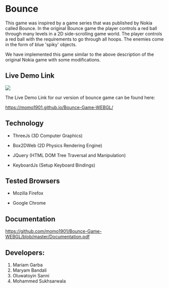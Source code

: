# Bounce
This game was inspired by a game series that was published by Nokia called Bounce. 
In the original Bounce game the player controls a red ball through many levels in a 2D side-scrolling game world. The player controls a red ball with the requirements to go through all hoops. The enemies come in the form of blue 'spiky' objects. 

We have implemented this game similar to the above description of the original Nokia game with some modifications.

## Live Demo Link
![](bounce.gif)

The Live Demo Link for our version of bounce game can be found here:

https://momo1901.github.io/Bounce-Game-WEBGL/

## Technology
* ThreeJs (3D Computer Graphics)
 
* Box2DWeb (2D Physics Rendering Engine)

* JQuery (HTML DOM Tree Traversal and Manipulation)

* KeyboardJs (Setup Keyboard Bindings)

## Tested Browsers
* Mozilla Firefox

* Google Chrome

## Documentation
https://github.com/momo1901/Bounce-Game-WEBGL/blob/master/Documentation.pdf

## Developers:
1) Mariam Garba
2) Maryam Bandali
3) Oluwatoyin Sanni
4) Mohammed Sukhsarwala
